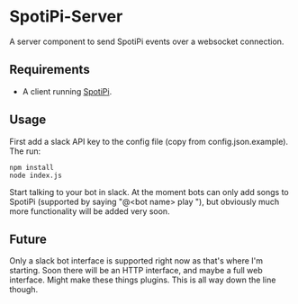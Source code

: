 # SpotiPi-Server

A server component to send SpotiPi events over a websocket connection.

## Requirements

- A client running [SpotiPi](https://github.com/leonaves/SpotiPi).

## Usage

First add a slack API key to the config file (copy from config.json.example). The run:

```
npm install
node index.js
```
Start talking to your bot in slack. At the moment bots can only add songs to SpotiPi (supported by saying "@\<bot name\> play <track name>"), but obviously much more functionality will be added very soon.

## Future
Only a slack bot interface is supported right now as that's where I'm starting. Soon there will be an HTTP interface, and maybe a full web interface. Might make these things plugins. This is all way down the line though.
